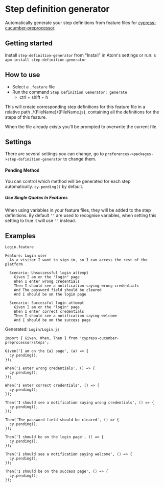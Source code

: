 # Step definition generator

Automatically generate your step definitions from feature files for [cypress-cucumber-preprocessor](https://github.com/TheBrainFamily/cypress-cucumber-preprocessor).

## Getting started
Install `step-definition-generator` from "Install" in Atom's settings or run:
`$ apm install step-definition-generator`

## How to use

* Select a `.feature` file
* Run the command `Step Definition Generator: generate`
  * ctrl + shift + h

This will create corresponding step definitions for this feature file in a relative path ./{FileName}/{FileName.js}, containing all the definitions for the steps of this feature.

When the file already exists you'll be prompted to overwrite the current file.

## Settings
There are several settings you can change, go to `preferences->packages->step-definition-generator` to change them.
#### Pending Method

You can control which method will be generated for each step automatically. `cy.pending()` by default.

##### Use Single Quotes In Features

When using variables in your feature files, they will be added to the step definitions. By default `""` are used to recognise variables, when setting this setting to true it will use `''` instead.

## Examples

`Login.feature`
```
Feature: Login user
  As a visitor I want to sign in, so I can access the rest of the platform

  Scenario: Unsuccessful login attempt
    Given I am on the "login" page
    When I enter wrong credentials
    Then I should see a notification saying wrong credentials
    And The password field should be cleared
    And I should be on the login page

  Scenario: Successful login attempt
    Given I am on the "login" page
    When I enter correct credentials
    Then I should see a notification saying welcome
    And I should be on the success page
```

Generated: `Login/Login.js`
```
import { Given, When, Then } from 'cypress-cucumber-preprocessor/steps';

Given('I am on the {a} page', (a) => {
  cy.pending();
});

When('I enter wrong credentials', () => {
  cy.pending();
});

When('I enter correct credentials', () => {
  cy.pending();
});

Then('I should see a notification saying wrong credentials', () => {
  cy.pending();
});

Then('The password field should be cleared', () => {
  cy.pending();
});

Then('I should be on the login page', () => {
  cy.pending();
});

Then('I should see a notification saying welcome', () => {
  cy.pending();
});

Then('I should be on the success page', () => {
  cy.pending();
});
```
